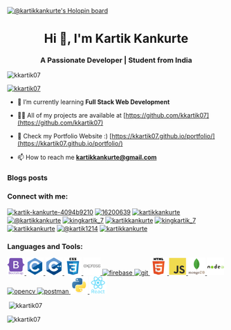 [![@kartikkankurte's Holopin board](https://holopin.io/api/user/board?user=kartikkankurte)](https://holopin.io/@kartikkankurte)
<h1 align="center">Hi 👋, I'm Kartik Kankurte</h1>
<h3 align="center">A Passionate Developer | Student from India</h3>

<p align="left"> <img src="https://komarev.com/ghpvc/?username=kkartik07&label=Profile%20views&color=0e75b6&style=flat" alt="kkartik07" /> </p>

<p align="left"> <a href="https://github.com/ryo-ma/github-profile-trophy"><img src="https://github-profile-trophy.vercel.app/?username=kkartik07" alt="kkartik07" /></a> </p>

- 🌱 I’m currently learning **Full Stack Web Development**

- 👨‍💻 All of my projects are available at [https://github.com/kkartik07](https://github.com/kkartik07)

- 📄 Check my Portfolio Website :) [https://kkartik07.github.io/portfolio/](https://kkartik07.github.io/portfolio/)

- 📫 How to reach me **kartikkankurte@gmail.com**

### Blogs posts
<!-- BLOG-POST-LIST:START -->
<!-- BLOG-POST-LIST:END -->

<h3 align="left">Connect with me:</h3>
<p align="left">
<a href="https://linkedin.com/in/kartik-kankurte-4094b9210" target="blank"><img align="center" src="https://raw.githubusercontent.com/rahuldkjain/github-profile-readme-generator/master/src/images/icons/Social/linked-in-alt.svg" alt="kartik-kankurte-4094b9210" height="30" width="40" /></a>
<a href="https://stackoverflow.com/users/16200639" target="blank"><img align="center" src="https://raw.githubusercontent.com/rahuldkjain/github-profile-readme-generator/master/src/images/icons/Social/stack-overflow.svg" alt="16200639" height="30" width="40" /></a>
<a href="https://instagram.com/kartikkankurte" target="blank"><img align="center" src="https://raw.githubusercontent.com/rahuldkjain/github-profile-readme-generator/master/src/images/icons/Social/instagram.svg" alt="kartikkankurte" height="30" width="40" /></a>
<a href="https://medium.com/@kartikkankurte" target="blank"><img align="center" src="https://raw.githubusercontent.com/rahuldkjain/github-profile-readme-generator/master/src/images/icons/Social/medium.svg" alt="@kartikkankurte" height="30" width="40" /></a>
<a href="https://www.codechef.com/users/kingkartik_7" target="blank"><img align="center" src="https://cdn.jsdelivr.net/npm/simple-icons@3.1.0/icons/codechef.svg" alt="kingkartik_7" height="30" width="40" /></a>
<a href="https://www.hackerrank.com/kartikkankurte" target="blank"><img align="center" src="https://raw.githubusercontent.com/rahuldkjain/github-profile-readme-generator/master/src/images/icons/Social/hackerrank.svg" alt="kartikkankurte" height="30" width="40" /></a>
<a href="https://codeforces.com/profile/kingkartik_7" target="blank"><img align="center" src="https://raw.githubusercontent.com/rahuldkjain/github-profile-readme-generator/master/src/images/icons/Social/codeforces.svg" alt="kingkartik_7" height="30" width="40" /></a>
<a href="https://www.leetcode.com/kartikkankurte" target="blank"><img align="center" src="https://raw.githubusercontent.com/rahuldkjain/github-profile-readme-generator/master/src/images/icons/Social/leet-code.svg" alt="kartikkankurte" height="30" width="40" /></a>
<a href="https://www.hackerearth.com/@kartik1214" target="blank"><img align="center" src="https://raw.githubusercontent.com/rahuldkjain/github-profile-readme-generator/master/src/images/icons/Social/hackerearth.svg" alt="@kartik1214" height="30" width="40" /></a>
<a href="https://auth.geeksforgeeks.org/user/kartikkankurte" target="blank"><img align="center" src="https://raw.githubusercontent.com/rahuldkjain/github-profile-readme-generator/master/src/images/icons/Social/geeks-for-geeks.svg" alt="kartikkankurte" height="30" width="40" /></a>
</p>

<h3 align="left">Languages and Tools:</h3>
<p align="left"> <a href="https://getbootstrap.com" target="_blank" rel="noreferrer"> <img src="https://raw.githubusercontent.com/devicons/devicon/master/icons/bootstrap/bootstrap-plain-wordmark.svg" alt="bootstrap" width="40" height="40"/> </a> <a href="https://www.cprogramming.com/" target="_blank" rel="noreferrer"> <img src="https://raw.githubusercontent.com/devicons/devicon/master/icons/c/c-original.svg" alt="c" width="40" height="40"/> </a> <a href="https://www.w3schools.com/cpp/" target="_blank" rel="noreferrer"> <img src="https://raw.githubusercontent.com/devicons/devicon/master/icons/cplusplus/cplusplus-original.svg" alt="cplusplus" width="40" height="40"/> </a> <a href="https://www.w3schools.com/css/" target="_blank" rel="noreferrer"> <img src="https://raw.githubusercontent.com/devicons/devicon/master/icons/css3/css3-original-wordmark.svg" alt="css3" width="40" height="40"/> </a> <a href="https://expressjs.com" target="_blank" rel="noreferrer"> <img src="https://raw.githubusercontent.com/devicons/devicon/master/icons/express/express-original-wordmark.svg" alt="express" width="40" height="40"/> </a> <a href="https://firebase.google.com/" target="_blank" rel="noreferrer"> <img src="https://www.vectorlogo.zone/logos/firebase/firebase-icon.svg" alt="firebase" width="40" height="40"/> </a> <a href="https://git-scm.com/" target="_blank" rel="noreferrer"> <img src="https://www.vectorlogo.zone/logos/git-scm/git-scm-icon.svg" alt="git" width="40" height="40"/> </a> <a href="https://www.w3.org/html/" target="_blank" rel="noreferrer"> <img src="https://raw.githubusercontent.com/devicons/devicon/master/icons/html5/html5-original-wordmark.svg" alt="html5" width="40" height="40"/> </a> <a href="https://developer.mozilla.org/en-US/docs/Web/JavaScript" target="_blank" rel="noreferrer"> <img src="https://raw.githubusercontent.com/devicons/devicon/master/icons/javascript/javascript-original.svg" alt="javascript" width="40" height="40"/> </a> <a href="https://www.mongodb.com/" target="_blank" rel="noreferrer"> <img src="https://raw.githubusercontent.com/devicons/devicon/master/icons/mongodb/mongodb-original-wordmark.svg" alt="mongodb" width="40" height="40"/> </a> <a href="https://nodejs.org" target="_blank" rel="noreferrer"> <img src="https://raw.githubusercontent.com/devicons/devicon/master/icons/nodejs/nodejs-original-wordmark.svg" alt="nodejs" width="40" height="40"/> </a> <a href="https://opencv.org/" target="_blank" rel="noreferrer"> <img src="https://www.vectorlogo.zone/logos/opencv/opencv-icon.svg" alt="opencv" width="40" height="40"/> </a> <a href="https://postman.com" target="_blank" rel="noreferrer"> <img src="https://www.vectorlogo.zone/logos/getpostman/getpostman-icon.svg" alt="postman" width="40" height="40"/> </a> <a href="https://www.python.org" target="_blank" rel="noreferrer"> <img src="https://raw.githubusercontent.com/devicons/devicon/master/icons/python/python-original.svg" alt="python" width="40" height="40"/> </a> <a href="https://reactjs.org/" target="_blank" rel="noreferrer"> <img src="https://raw.githubusercontent.com/devicons/devicon/master/icons/react/react-original-wordmark.svg" alt="react" width="40" height="40"/> </a> </p>

<p>&nbsp;<img align="center" src="https://github-readme-stats.vercel.app/api?username=kkartik07&show_icons=true&locale=en" alt="kkartik07" /></p>

<p><img align="center" src="https://github-readme-streak-stats.herokuapp.com/?user=kkartik07&" alt="kkartik07" /></p>
